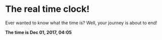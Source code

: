 # The real time clock!

Ever wanted to know what the time is? Well, your journey is about to end!

**The time is Dec 01, 2017, 04:05**
